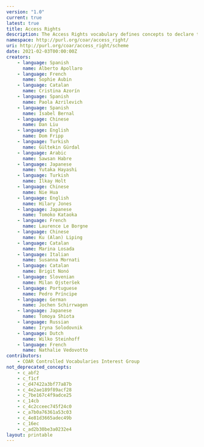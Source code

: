 ```yaml
---
version: "1.0"
current: true
latest: true
title: Access Rights
description: The Access Rights vocabulary defines concepts to declare the access status of a resource. Multilingual labels regard regional distinctions in language and term.
namespace: http://purl.org/coar/access_right/
uri: http://purl.org/coar/access_right/scheme
date: 2021-02-03T00:00:00Z
creators:
    - language: Spanish
      name: Alberto Apollaro
    - language: French
      name: Sophie Aubin
    - language: Catalan
      name: Cristina Azorín
    - language: Spanish
      name: Paola Azrilevich
    - language: Spanish
      name: Isabel Bernal
    - language: Chinese
      name: Dan Liu
    - language: English
      name: Dom Fripp
    - language: Turkish
      name: Gültekin Gürdal
    - language: Arabic
      name: Sawsan Habre
    - language: Japanese
      name: Yutaka Hayashi
    - language: Turkish
      name: Ilkay Holt
    - language: Chinese
      name: Nie Hua
    - language: English
      name: Hilary Jones
    - language: Japanese
      name: Tomoko Kataoka
    - language: French
      name: Laurence Le Borgne
    - language: Chinese
      name: Ku (Alan) Liping
    - language: Catalan
      name: Marina Losada
    - language: Italian
      name: Susanna Mornati
    - language: Catalan
      name: Brigit Nonó
    - language: Slovenian
      name: Milan Ojsteršek
    - language: Portuguese
      name: Pedro Príncipe
    - language: German
      name: Jochen Schirrwagen
    - language: Japanese
      name: Tomoya Shiota
    - language: Russian
      name: Iryna Solodovnik
    - language: Dutch
      name: Wilko Steinhoff
    - language: French
      name: Nathalie Vedovotto
contributors:
    - COAR Controlled Vocabularies Interest Group
not_deprecated_concepts:
    - c_abf2
    - c_f1cf
    - c_d47422a3bf77a87b
    - c_4e2ae189f89acf28
    - c_7be167c4f9adce25
    - c_14cb
    - c_4c2cceec745f24c0
    - c_a7b0a76361a53c03
    - c_4e81d3665adec49b
    - c_16ec
    - c_ad2b30be3a0232e4
layout: printable
---
```


